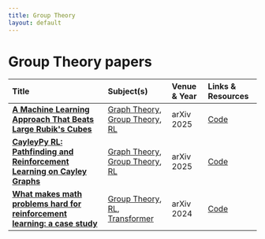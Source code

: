 ```yaml
---
title: Group Theory
layout: default
---
```


# Group Theory papers

| Title | Subject(s) | Venue & Year | Links & Resources |
| :--- | :--- | :--- | :--- |
| **[A Machine Learning Approach That Beats Large Rubik's Cubes](https://arxiv.org/abs/2502.13266)** | [Graph Theory](graph-theory.md), [Group Theory](group-theory.md), [RL](rl.md) | arXiv 2025 | [Code](https://github.com/cayleypy/cayleypy) |
| **[CayleyPy RL: Pathfinding and Reinforcement Learning on Cayley Graphs](https://arxiv.org/abs/2502.18663)** | [Graph Theory](graph-theory.md), [Group Theory](group-theory.md), [RL](rl.md) | arXiv 2025 | [Code](https://github.com/cayleypy/cayleypy) |
| **[What makes math problems hard for reinforcement learning: a case study](https://arxiv.org/abs/2408.15332)** | [Group Theory](group-theory.md), [RL](rl.md), [Transformer](transformer.md) | arXiv 2024 | [Code](https://github.com/shehper/AC-Solver) |